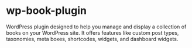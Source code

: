 # wp-book-plugin
WordPress plugin designed to help you manage and display a collection of books on your WordPress site. It offers features like custom post types, taxonomies, meta boxes, shortcodes, widgets, and dashboard widgets.
